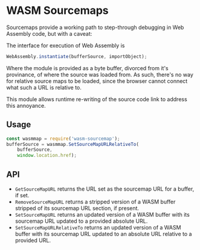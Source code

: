 WASM Sourcemaps
===

Sourcemaps provide a working path to step-through
debugging in Web Assembly code, but with a caveat:

The interface for execution of Web Assembly is

```javascript
WebAssembly.instantiate(bufferSource, importObject);
```

Where the module is provided as a byte buffer, divorced
from it's provinance, of where the source was loaded from.
As such, there's no way for relative source maps to be loaded,
since the browser cannot connect what such a URL is relative to.

This module allows runtime re-writing of the source code link
to address this annoyance.

Usage
---

```javascript
const wasmmap = require('wasm-sourcemap');
bufferSource = wasmmap.SetSourceMapURLRelativeTo(
    bufferSource,
    window.location.href);
```

API
---

* `GetSourceMapURL` returns the URL set as the sourcemap URL for a buffer, if set.
* `RemoveSourceMapURL` returns a stripped version of a WASM buffer stripped of its sourcemap URL section, if present.
* `SetSourceMapURL` returns an updated version of a WASM buffer with its sourcemap URL updated to a provided absolute URL.
* `SetSourceMapURLRelativeTo` returns an updated version of a WASM buffer with its sourcemap URL updated to an absolute URL relative to a provided URL.